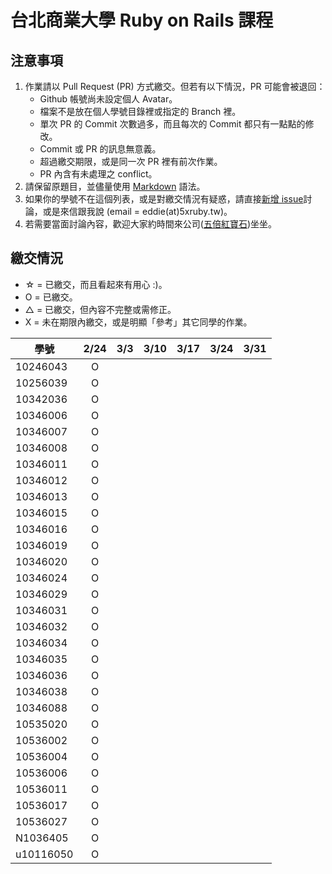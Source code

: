 # 台北商業大學 Ruby on Rails 課程

## 注意事項

1. 作業請以 Pull Request (PR) 方式繳交。但若有以下情況，PR 可能會被退回：
   * Github 帳號尚未設定個人 Avatar。
   * 檔案不是放在個人學號目錄裡或指定的 Branch 裡。
   * 單次 PR 的 Commit 次數過多，而且每次的 Commit 都只有一點點的修改。
   * Commit 或 PR 的訊息無意義。
   * 超過繳交期限，或是同一次 PR 裡有前次作業。
   * PR 內含有未處理之 conflict。
2. 請保留原題目，並儘量使用 [Markdown](http://daringfireball.net/projects/markdown/) 語法。
3. 如果你的學號不在這個列表，或是對繳交情況有疑惑，請直接[新增 issue](https://github.com/kaochenlong/ntub_homework/issues/new)討論，或是來信跟我說 (email = eddie(at)5xruby.tw)。
4. 若需要當面討論內容，歡迎大家約時間來公司([五倍紅寶石](https://5xruby.tw/))坐坐。

## 繳交情況

* ☆ = 已繳交，而且看起來有用心 :)。
* O = 已繳交。
* △ = 已繳交，但內容不完整或需修正。
* X = 未在期限內繳交，或是明顯「參考」其它同學的作業。

| 學號      | 2/24 | 3/3 | 3/10 | 3/17 | 3/24 | 3/31 |
| --------- |:----:|:---:|:----:|:----:|:----:|:----:|
| 10246043  |  O   |     |      |      |      |      |
| 10256039  |  O   |     |      |      |      |      |
| 10342036  |  O   |     |      |      |      |      |
| 10346006  |  O   |     |      |      |      |      |
| 10346007  |  O   |     |      |      |      |      |
| 10346008  |  O   |     |      |      |      |      |
| 10346011  |  O   |     |      |      |      |      |
| 10346012  |  O   |     |      |      |      |      |
| 10346013  |  O   |     |      |      |      |      |
| 10346015  |  O   |     |      |      |      |      |
| 10346016  |  O   |     |      |      |      |      |
| 10346019  |  O   |     |      |      |      |      |
| 10346020  |  O   |     |      |      |      |      |
| 10346024  |  O   |     |      |      |      |      |
| 10346029  |  O   |     |      |      |      |      |
| 10346031  |  O   |     |      |      |      |      |
| 10346032  |  O   |     |      |      |      |      |
| 10346034  |  O   |     |      |      |      |      |
| 10346035  |  O   |     |      |      |      |      |
| 10346036  |  O   |     |      |      |      |      |
| 10346038  |  O   |     |      |      |      |      |
| 10346088  |  O   |     |      |      |      |      |
| 10535020  |  O   |     |      |      |      |      |
| 10536002  |  O   |     |      |      |      |      |
| 10536004  |  O   |     |      |      |      |      |
| 10536006  |  O   |     |      |      |      |      |
| 10536011  |  O   |     |      |      |      |      |
| 10536017  |  O   |     |      |      |      |      |
| 10536027  |  O   |     |      |      |      |      |
| N1036405  |  O   |     |      |      |      |      |
| u10116050 |  O   |     |      |      |      |      |

